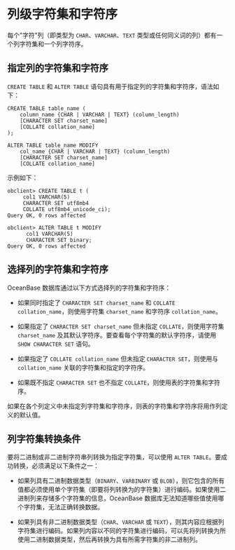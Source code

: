 列级字符集和字符序 
==============================

每个"字符"列（即类型为 `CHAR`、`VARCHAR`、`TEXT` 类型或任何同义词的列）都有一个列字符集和一个列字符序。 

指定列的字符集和字符序 
--------------------------------

`CREATE TABLE` 和 `ALTER TABLE` 语句具有用于指定列的字符集和字符序，语法如下：

```unknow
CREATE TABLE table_name (
    column_name {CHAR | VARCHAR | TEXT} (column_length)
    [CHARACTER SET charset_name]
    [COLLATE collation_name]
);

ALTER TABLE table_name MODIFY
    col_name {CHAR | VARCHAR | TEXT} (column_length)
    [CHARACTER SET charset_name]
    [COLLATE collation_name]
```



示例如下：

```unknow
obclient> CREATE TABLE t (     
     col1 VARCHAR(5)       
     CHARACTER SET utf8mb4       
     COLLATE utf8mb4_unicode_ci);
Query OK, 0 rows affected

obclient> ALTER TABLE t MODIFY
      col1 VARCHAR(5)
      CHARACTER SET binary;
Query OK, 0 rows affected 
```



选择列的字符集和字符序 
--------------------------------

OceanBase 数据库通过以下方式选择列的字符集和字符序：

* 如果同时指定了 `CHARACTER SET charset_name` 和 `COLLATE collation_name`，则使用字符集 `charset_name` 和字符序 `collation_name`。

  

* 如果指定了 `CHARACTER SET charset_name` 但未指定 `COLLATE`，则使用字符集 `charset_name` 及其默认字符序。要查看每个字符集的默认字符序，请使用 `SHOW CHARACTER SET` 语句。

  

* 如果指定了 `COLLATE collation_name` 但未指定 `CHARACTER SET`，则使用与 `collation_name` 关联的字符集和指定的字符序。

  

* 如果既不指定 `CHARACTER SET` 也不指定 `COLLATE`，则使用表的字符集和字符序。

  




如果在各个列定义中未指定列字符集和字符序，则表的字符集和字符序将用作列定义的默认值。

列字符集转换条件 
-----------------------------

要将二进制或非二进制字符串列转换为指定字符集，可以使用 `ALTER TABLE`。要成功转换，必须满足以下条件之一：

* 如果列具有二进制数据类型（`BINARY`、`VARBINARY` 或 `BLOB`），则它包含的所有值都必须使用单个字符集（即要将列转换为的字符集）进行编码。如果使用二进制列来存储多个字符集的信息，OceanBase 数据库无法知道哪些值使用哪个字符集，无法正确转换数据。

  

* 如果列具有非二进制数据类型（`CHAR`、`VARCHAR` 或 `TEXT`），则其内容应根据列字符集进行编码。如果列内容以不同的字符集进行编码，可以先将列转换为所使用二进制数据类型，然后再转换为具有所需字符集的非二进制列。

  




